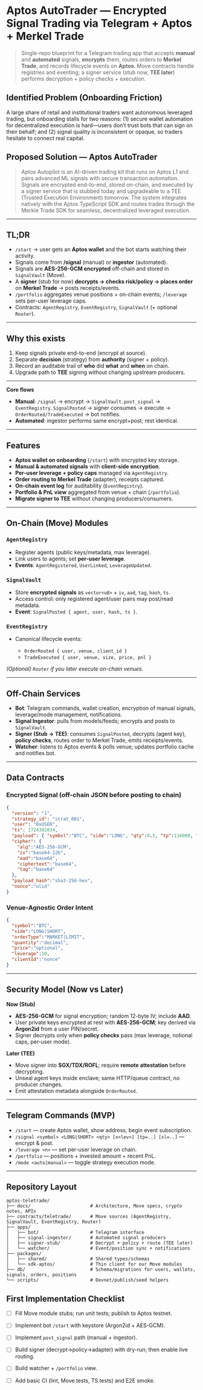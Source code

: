 # Aptos AutoTrader — Encrypted Signal Trading via Telegram + Aptos + Merkel Trade

> Single-repo blueprint for a Telegram trading app that accepts **manual** and **automated** signals, **encrypts** them, routes orders to **Merkel Trade**, and records lifecycle events on **Aptos**. Move contracts handle registries and eventing; a signer service (stub now, **TEE later**) performs decryption + policy checks + execution.

## Identified Problem (Onboarding Friction)

A large share of retail and institutional traders want autonomous leveraged trading, but onboarding stalls for two reasons: (1) secure wallet automation for decentralized execution is hard—users don’t trust bots that can sign on their behalf; and (2) signal quality is inconsistent or opaque, so traders hesitate to connect real capital.

## Proposed Solution — Aptos AutoTrader

> Aptos Autopilot is an AI-driven trading kit that runs on Aptos L1 and pairs advanced ML signals with secure transaction automation. Signals are encrypted end-to-end, stored on-chain, and executed by a signer service that is stubbed today and upgradeable to a TEE (Trusted Execution Environment) tomorrow. The system integrates natively with the Aptos TypeScript SDK and routes trades through the Merkle Trade SDK for seamless, decentralized leveraged execution.
---

## TL;DR

* `/start` → user gets an **Aptos wallet** and the bot starts watching their activity.
* Signals come from **/signal** (manual) or **ingestor** (automated).
* Signals are **AES-256-GCM encrypted** off-chain and stored in `SignalVault` (Move).
* A **signer** (stub for now) **decrypts → checks risk/policy → places order** on **Merkel Trade** → posts receipts/events.
* `/portfolio` aggregates venue positions + on-chain events; `/leverage` sets per-user leverage caps.
* Contracts: `AgentRegistry`, `EventRegistry`, `SignalVault` (+ optional `Router`).

---

## Why this exists

1. Keep signals private end-to-end (encrypt at source).
2. Separate **decision** (strategy) from **authority** (signer + policy).
3. Record an auditable trail of **who** did **what** and **when** on chain.
4. Upgrade path to **TEE** signing without changing upstream producers.

---

**Core flows**

* **Manual**: `/signal` → encrypt → `SignalVault.post_signal` → `EventRegistry.SignalPosted` → signer consumes → execute → `OrderRouted/TradeExecuted` → bot notifies.
* **Automated**: ingestor performs same encrypt+post; rest identical.

---

## Features

* **Aptos wallet on onboarding** (`/start`) with encrypted key storage.
* **Manual & automated signals** with **client-side encryption**.
* **Per-user leverage + policy caps** managed via `AgentRegistry`.
* **Order routing to Merkel Trade** (adapter), receipts captured.
* **On-chain event log** for auditability (`EventRegistry`).
* **Portfolio & PnL view** aggregated from venue + chain (`/portfolio`).
* **Migrate signer to TEE** without changing producers/consumers.

---

## On-Chain (Move) Modules

### `AgentRegistry`

* Register agents (public keys/metadata, max leverage).
* Link users to agents; set **per-user leverage**.
* **Events**: `AgentRegistered`, `UserLinked`, `LeverageUpdated`.

### `SignalVault`

* Store **encrypted signals** as `vector<u8>` + `iv`, `aad`, `tag`, `hash`, `ts`.
* Access control: only registered agent/user pairs may post/read metadata.
* **Event**: `SignalPosted { agent, user, hash, ts }`.

### `EventRegistry`

* Canonical lifecycle events:

  * `OrderRouted { user, venue, client_id }`
  * `TradeExecuted { user, venue, size, price, pnl }`

*(Optional) `Router` if you later execute on-chain venues.*

---

## Off-Chain Services

* **Bot**: Telegram commands, wallet creation, encryption of manual signals, leverage/mode management, notifications.
* **Signal Ingestor**: pulls from models/feeds; encrypts and posts to `SignalVault`.
* **Signer (Stub → TEE)**: consumes `SignalPosted`, decrypts (agent key), **policy checks**, routes order to Merkel Trade, emits receipts/events.
* **Watcher**: listens to Aptos events & polls venue; updates portfolio cache and notifies bot.

---

## Data Contracts

### Encrypted Signal (off-chain JSON before posting to chain)

```json
{
  "version": "1",
  "strategy_id": "strat_001",
  "user": "0xUSER",
  "ts": 1724392034,
  "payload": { "symbol":"BTC", "side":"LONG", "qty":0.5, "tp":116000, "sl":108000, "leverage":10 },
  "cipher": {
    "alg":"AES-256-GCM",
    "iv":"base64-12b",
    "aad":"base64",
    "ciphertext":"base64",
    "tag":"base64"
  },
  "payload_hash":"sha3-256-hex",
  "nonce":"ulid"
}
```

### Venue-Agnostic Order Intent

```json
{
  "symbol":"BTC",
  "side":"LONG|SHORT",
  "orderType":"MARKET|LIMIT",
  "quantity":"decimal",
  "price":"optional",
  "leverage":10,
  "clientId":"nonce"
}
```

---

## Security Model (Now vs Later)

**Now (Stub)**

* **AES-256-GCM** for signal encryption; random 12-byte IV; include **AAD**.
* User private keys encrypted at rest with **AES-256-GCM**; key derived via **Argon2id** from a user PIN/secret.
* Signer decrypts only when **policy checks** pass (max leverage, notional caps, per-user mode).

**Later (TEE)**

* Move signer into **SGX/TDX/ROFL**; require **remote attestation** before decrypting.
* Unseal agent keys inside enclave; same HTTP/queue contract, no producer changes.
* Emit attestation metadata alongside `OrderRouted`.

---

## Telegram Commands (MVP)

* `/start` — create Aptos wallet, show address, begin event subscription.
* `/signal <symbol> <LONG|SHORT> <qty> [x<lev>] [tp=..] [sl=..]` — encrypt & post.
* `/leverage <n>` — set per-user leverage on chain.
* `/portfolio` — positions + invested amount + recent PnL.
* `/mode <auto|manual>` — toggle strategy execution mode.

---

## Repository Layout

```
aptos-teletrade/
├── docs/                      # Architecture, Move specs, crypto notes, APIs
├── contracts/teletrade/       # Move sources (AgentRegistry, SignalVault, EventRegistry, Router)
├── apps/
│   ├── bot/                   # Telegram interface
│   ├── signal-ingestor/       # Automated signal producers
│   ├── signer-stub/           # Decrypt + policy + route (TEE later)
│   └── watcher/               # Event/position sync + notifications
├── packages/
│   ├── shared/                # Shared types/schemas
│   └── sdk-aptos/             # Thin client for our Move modules
├── db/                        # Schema/migrations for users, wallets, signals, orders, positions
└── scripts/                   # Devnet/publish/seed helpers
```


## First Implementation Checklist

* [ ] Fill Move module stubs; run unit tests; publish to Aptos testnet.
* [ ] Implement bot `/start` with keystore (Argon2id + AES-GCM).
* [ ] Implement `post_signal` path (manual + ingestor).
* [ ] Build signer (decrypt→policy→adapter) with dry-run; then enable live routing.
* [ ] Build watcher + `/portfolio` view.
* [ ] Add basic CI (lint, Move tests, TS tests) and E2E smoke.

